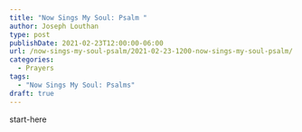 ```yaml
---
title: "Now Sings My Soul: Psalm "
author: Joseph Louthan
type: post
publishDate: 2021-02-23T12:00:00-06:00
url: /now-sings-my-soul-psalm/2021-02-23-1200-now-sings-my-soul-psalm/
categories:
  - Prayers
tags:
  - "Now Sings My Soul: Psalms"
draft: true
---
```

<div style="font-variant: small-caps;">

</div>
    start-here
